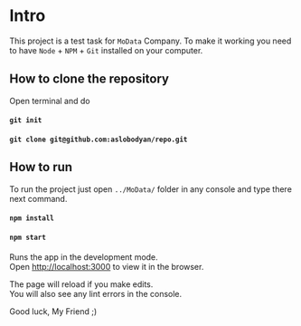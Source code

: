 
# Intro

This project is a test task for `MoData` Company. To make it working you need to have `Node` + `NPM` + `Git` installed on your computer.

## How to clone the repository

Open terminal and do

#### `git init`
#### `git clone git@github.com:aslobodyan/repo.git`

## How to run

To run the project just open `../MoData/` folder in any console and type there next command.

#### `npm install`
#### `npm start`

Runs the app in the development mode.<br />
Open [http://localhost:3000](http://localhost:3000) to view it in the browser.

The page will reload if you make edits.<br />
You will also see any lint errors in the console.

Good luck, My Friend ;)
